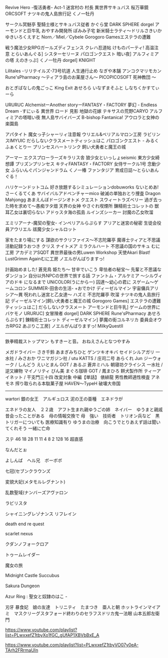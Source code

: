 
Revive Hero -復活勇者- Act-1
迷宮村の 村長
異世界サキュバス 桜万華鏡
ORCSOFT
ナツキの鬼人島旅行記
くノ一牡丹

サークル冥魅亭
聖騎士様とサキュバス従者
かぐら堂
DARK SPHERE  dorgel
アーモンドと巨牛乳
おやすみ開発所
ぽみみ子宅
新米騎士ラティ～ドリルさきいか
ゆきいろくえすと
Norn／Miel／Cybele
Gorogoro Gamesエステラの遭難


戦う魔法少女RPGガールズディフェンス
クレハ忍道帖
けものパーティ! 高温注意
とらいあんぐる] シスターセリーヌ
パロゴンクエスト
暗い夜] アルフィミアの塔
えのきっぷ] くノ一牡丹
dorgel] KNIGHT

Lilitales -リリテイルズ-73号坑道
人生通行止め
なぎや本舗
アンコクマリモカン
Rune'sPharmacy ～ティアラ島のお薬屋さん～
PICOPICOSOFT
死神教団 ～

おとぎばなしの鬼ごっこ
King Exit
あせろら
いなずまそふと
しなちくかすてぃーら

URURUC
AlchemistーAnother storyーFANTASY・FACTORY
夢幻 - Endless Dream -すにぃる
異世界 ロード 見影
地獄の花嫁 テキサスの荒野CARYO
アルフィミアの塔暗い夜
無人島サバイバーズ
B-bishop
Fantanica!
アウロラと女神の楽園島

アパタイト
魔女っ子シャーリィ注意報
ウリエル&ベリアルマロン工房
ラビリンスIMYUIC
だらしないクラスメートティッシュはこ
パロゴンクエスト -
みるくふぁくとりー
プリンセスハートリンク
飼い犬勇者と魔王の城

アーマー エクスプローラーズキラリス舎
狼少女といっしょseismic
東方少女綺想譚
プリズンプリンセス
キティFANTASY・FACTORY
女侍サークル1号
念動少女
ふらいんぐパンジャンドラム
くノ一椿
ファンタジア
育成日誌～とらいあんぐる！

ハリケーンドットコム
好き放題するシミュレーションdobuworks
ないとめあ!さーくるてくあ
サバイバルアドベンチャーmico
破滅の単独おとり捜査
Dragon Mahjongg
あまえんぼドージンオトメ
クエスト スウィートラズベリー
過ぎ去った時を求めて～愚痴ヲタ畑
天界の女神
やさぐれ喫煙所
錬精術士コレットの
獣耳乙女は裏切らない
アドゥスタ海の孤島
ルインズシーカー
討魔の乙女吹溜

エミリアーナ-魔契の聖女-
インペリアルらぷらす
アリアと迷宮の秘密
生徒会役員アウリエル
祓魔少女シャルロット

家をたまり場にする
謀欲のサクリファイス～不志陀羅亭
魔導士ティアと不思議
活動記録うおつき
クリス ナイトメア ミラクルハート
不思議の国のサキュ むに工房
アカデミアSQDT
異世界最後の男Luwen Workshop
天使Akari Blast!
LustGrimm Againむに工房
ノエルがんばりますっ!

計画始めました!
蒼見鳥
姫たち～
甘辛でいこう
卑怯者の秘宝～
先輩と不思議なダンジョン
自分以外NPCの世界で旅する話
ファントム・アルケミア ～シルヴィアのドキ
になるまで
UNiCOLOR(うにからー)
囚達～幼心の君に
スゲーム～ゲームコロン
SUMMER-田舎の生活- +おでかけ
ディーゼルマイン
宇宙傭兵アリシア～異
呪われし迷宮と乙女達～
ハズミ
不志陀羅亭
吹溜 ナツキの鬼人島旅行記
ディーゼルマイン]飼い犬勇者と魔王の城
Gorogoro Games] エステラの遭難
ティッシュはこ] だらしないクラスメート
アーモンドと巨牛乳] ゲームの世界にバケモノ
URURUC] 女冒険者
dorgel] DARK SPHERE 
Rune'sPharmacy
あせろらぷらす] 錬精術士コレット
ディーゼルマイン] 夢魔の街コルネリカ
委員会オウカRPG2
あぷりこ工房] ノエルがんばりますっ!
MilkyQuestII 



------
鉄拳精裁ストップマン
もすきーと音。
おねえさんとなつやすみ


メガドライバー
さき千鈴
あまぎみちひと
ゲンツキオキバ
セイドシルアガリ
一水社 / みさおか
ワニマガジン社 / utu
KATTS / 庄司二号
あらくれ
Jun
ジーウォーク / しんどう
 えいとまん
GOT / あるぷ
蒼井ミハル
朝寝坊クライシス
一水社 / 逆又練物 マイノリティ びん美
まぐろ珈琲
GOT / 鳳まひろ
餅犬製作所
ティーアイネット / 干支門三十四
改変対象 中編【単話】
 俵緋龍
男性教師適性検査
アネモネ
搾り取られる本駄菓子屋
HAVEN～TypeH
破壊大帝国




--------
wartori 銀の女王　アルギュロス
泥の王の亜種　エネドラが

エネドラの友人　２２歳　アフト生まれ親ゆうごの姉　ネイバー　ゆうまと親戚　昔会ったことがある　母の情報交換で
母　強い　技術者　トリオン兵など　黒トリガーについても
医療知識有り
ゆうまの治療　向こうでとりあえず話は聞いてくれそう
一緒に亡命

ステ
46   18 28 11 11 4 8 2   128
16
超直感　


なんだとぉ

よしんば　ヘル兄　ボーボボ

七冠(セブンクラウンズ

変貌大妃(メタモルレグナント)

乱数聖域(ナンバーズアヴァロン

ラビリスタ


シャイニングレゾナンス リフレイン 

death end re quest

scarlet nexus


クダンノフォークロア 





トゥームレイダー


魔女の旅

Midnight Castle Succubus

Sakura Dungeon　 

Azur Ring : 聖女と奴隷のはこ - 

刃牙
暴食妃　娘の友達　トリニティ　たまつき　亜人と朝
ホットラインマイアミ　マスクリーグスタフォード終わりのセラフスドリカ鬼一法眼
山本五郎左衛門

https://www.youtube.com/playlist?list=PLwxxefZ1tbyXo1fGC_gUfAP1XBVbBxE_A

https://www.youtube.com/playlist?list=PLwxxefZ1tbyVO07y0eA-TArh2FRrmaUIn

